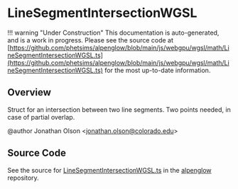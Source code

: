 # LineSegmentIntersectionWGSL

!!! warning "Under Construction"
    This documentation is auto-generated, and is a work in progress. Please see the source code at
    [https://github.com/phetsims/alpenglow/blob/main/js/webgpu/wgsl/math/LineSegmentIntersectionWGSL.ts](https://github.com/phetsims/alpenglow/blob/main/js/webgpu/wgsl/math/LineSegmentIntersectionWGSL.ts) for the most up-to-date information.

## Overview

Struct for an intersection between two line segments. Two points needed, in case of partial overlap.

@author Jonathan Olson &lt;jonathan.olson@colorado.edu&gt;



## Source Code

See the source for [LineSegmentIntersectionWGSL.ts](https://github.com/phetsims/alpenglow/blob/main/js/webgpu/wgsl/math/LineSegmentIntersectionWGSL.ts) in the [alpenglow](https://github.com/phetsims/alpenglow) repository.

